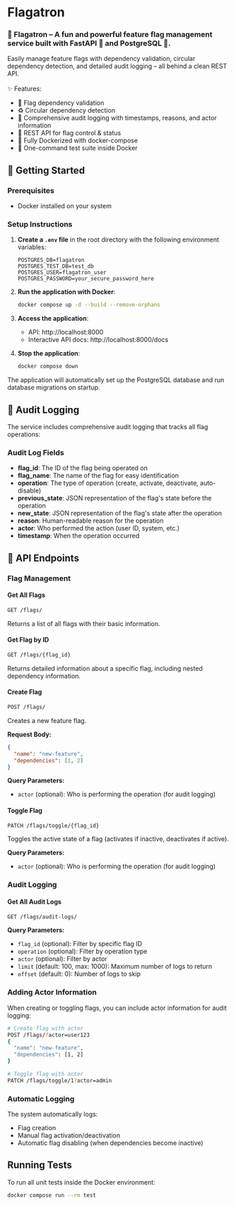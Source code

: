# Flagatron
### 🚩 Flagatron – A fun and powerful feature flag management service built with FastAPI 🐍 and PostgreSQL 🐘.

Easily manage feature flags with dependency validation, circular dependency detection, and detailed audit logging – all behind a clean REST API.<br/><br/>
✨ Features:

- 🔗 Flag dependency validation
- ♻️ Circular dependency detection
- 📝 Comprehensive audit logging with timestamps, reasons, and actor information
- 🧰 REST API for flag control & status
- 🐳 Fully Dockerized with docker-compose
- 🧪 One-command test suite inside Docker

## 🚀 Getting Started

### Prerequisites
- Docker installed on your system

### Setup Instructions

1. **Create a `.env` file** in the root directory with the following environment variables:
   ```env
   POSTGRES_DB=flagatron
   POSTGRES_TEST_DB=test_db
   POSTGRES_USER=flagatron_user
   POSTGRES_PASSWORD=your_secure_password_here
   ```

2. **Run the application with Docker**:
   ```bash
   docker compose up -d --build --remove-orphans
   ```

3. **Access the application**:
   - API: http://localhost:8000
   - Interactive API docs: http://localhost:8000/docs

4. **Stop the application**:
   ```bash
   docker compose down
   ```

The application will automatically set up the PostgreSQL database and run database migrations on startup.

## 📝 Audit Logging

The service includes comprehensive audit logging that tracks all flag operations:

### Audit Log Fields
- **flag_id**: The ID of the flag being operated on
- **flag_name**: The name of the flag for easy identification
- **operation**: The type of operation (create, activate, deactivate, auto-disable)
- **previous_state**: JSON representation of the flag's state before the operation
- **new_state**: JSON representation of the flag's state after the operation
- **reason**: Human-readable reason for the operation
- **actor**: Who performed the action (user ID, system, etc.)
- **timestamp**: When the operation occurred

## 🚩 API Endpoints

### Flag Management

#### Get All Flags
```bash
GET /flags/
```
Returns a list of all flags with their basic information.

#### Get Flag by ID
```bash
GET /flags/{flag_id}
```
Returns detailed information about a specific flag, including nested dependency information.

#### Create Flag
```bash
POST /flags/
```
Creates a new feature flag.

**Request Body:**
```json
{
  "name": "new-feature",
  "dependencies": [1, 2]
}
```

**Query Parameters:**
- `actor` (optional): Who is performing the operation (for audit logging)

#### Toggle Flag
```bash
PATCH /flags/toggle/{flag_id}
```
Toggles the active state of a flag (activates if inactive, deactivates if active).

**Query Parameters:**
- `actor` (optional): Who is performing the operation (for audit logging)

### Audit Logging

#### Get All Audit Logs
```bash
GET /flags/audit-logs/
```

**Query Parameters:**
- `flag_id` (optional): Filter by specific flag ID
- `operation` (optional): Filter by operation type
- `actor` (optional): Filter by actor
- `limit` (default: 100, max: 1000): Maximum number of logs to return
- `offset` (default: 0): Number of logs to skip

### Adding Actor Information

When creating or toggling flags, you can include actor information for audit logging:

```bash
# Create flag with actor
POST /flags/?actor=user123
{
  "name": "new-feature",
  "dependencies": [1, 2]
}

# Toggle flag with actor
PATCH /flags/toggle/1?actor=admin
```

### Automatic Logging

The system automatically logs:
- Flag creation
- Manual flag activation/deactivation
- Automatic flag disabling (when dependencies become inactive)

## Running Tests

To run all unit tests inside the Docker environment:

```sh
docker compose run --rm test
```
